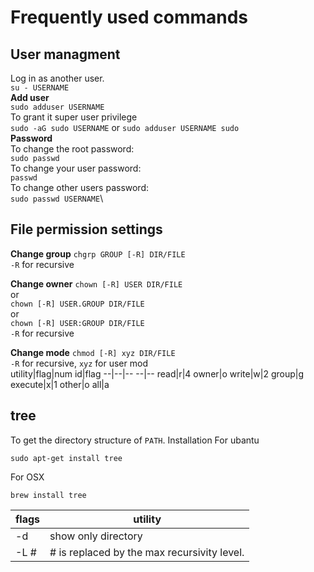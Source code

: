# Frequently used commands

## **User managment**
Log in as another user.\
`su - USERNAME`\
**Add user**\
`sudo adduser USERNAME`\
To grant it super user privilege\
`sudo -aG sudo USERNAME` or `sudo adduser USERNAME sudo`\
**Password**\
To change the root password:\
`sudo passwd`\
To change your user password:\
`passwd`\
To change other users password:\
`sudo passwd USERNAME`\

## **File permission settings**

**Change group**
```chgrp GROUP [-R] DIR/FILE```\
`-R` for recursive

**Change owner**
```chown [-R] USER DIR/FILE```\
or\
```chown [-R] USER.GROUP DIR/FILE```\
or\
```chown [-R] USER:GROUP DIR/FILE```\
`-R` for recursive

**Change mode**
```chmod [-R] xyz DIR/FILE```\
`-R` for recursive, `xyz` for user mod\
utility|flag|num  id|flag
--|--|--          --|--
read|r|4          owner|o
write|w|2         group|g
execute|x|1       other|o
                  all|a

## **tree**
To get the directory structure of `PATH`.
Installation
For ubantu
```shell
sudo apt-get install tree
```
For OSX
```shell
brew install tree
```
flags|utility
-----|-------
-d|show only directory
-L #|# is replaced by the max recursivity level.
